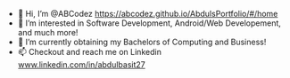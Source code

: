 - 👋 Hi, I’m @ABCodez https://abcodez.github.io/AbdulsPortfolio/#/home
- 👀 I’m interested in Software Development, Android/Web Developement, and much more!
- 🌱 I’m currently obtaining my Bachelors of Computing and Business!
- 📫 Checkout and reach me on Linkedin www.linkedin.com/in/abdulbasit27

<!---
ABCodez/ABCodez is a ✨ special ✨ repository because its `README.md` (this file) appears on your GitHub profile.
You can click the Preview link to take a look at your changes.
--->
